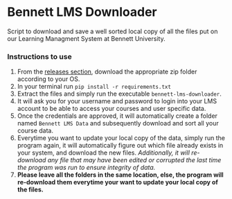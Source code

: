 # Bennett LMS Downloader

Script to download and save a well sorted local copy of all the files put on our Learning Managment System at Bennett University.

### Instructions to use

1. From the [releases section](https://github.com/anshuman73/bennett-lms-downloader/releases), download the appropriate zip folder according to your OS.
2. In your terminal run `pip install -r requirements.txt`
3. Extract the files and simply run the executable ```bennett-lms-downloader```.
4. It will ask you for your username and password to login into your LMS account to be able to access your courses and user specific data.
5. Once the credentials are approved, it will automatically create a folder named ```Bennett LMS Data``` and subsequently download and sort all your course data.
6. Everytime you want to update your local copy of the data, simply run the program again, it will automatically figure out which file already exists in your system, and download the new files. *Additionally, it will re-download any file that may have been edited or corrupted the last time the program was run to ensure integrity of data.*
7. **Please leave all the folders in the same location, else, the program will re-download them everytime your want to update your local copy of the files.**
